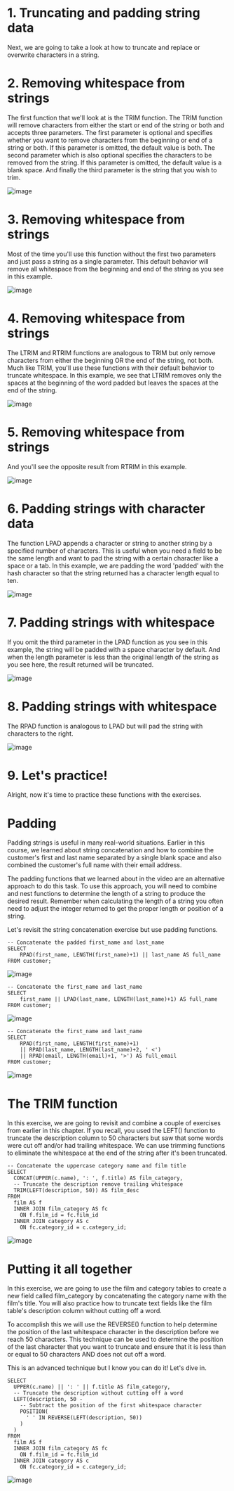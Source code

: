 # 1. Truncating and padding string data

Next, we are going to take a look at how to truncate and replace or overwrite characters in a string.

# 2. Removing whitespace from strings

The first function that we'll look at is the TRIM function. The TRIM function will remove characters from either the start or end of the string or both and accepts three parameters. The first parameter is optional and specifies whether you want to remove characters from the beginning or end of a string or both. If this parameter is omitted, the default value is both. The second parameter which is also optional specifies the characters to be removed from the string. If this parameter is omitted, the default value is a blank space. And finally the third parameter is the string that you wish to trim.

![image](https://github.com/artempohribnyi/datacamp/assets/113499718/5a06ba84-2b50-4daf-bb42-9803007c1ffc)


# 3. Removing whitespace from strings

Most of the time you'll use this function without the first two parameters and just pass a string as a single parameter. This default behavior will remove all whitespace from the beginning and end of the string as you see in this example.

![image](https://github.com/artempohribnyi/datacamp/assets/113499718/4ae860df-666d-48ec-b5fe-7c575065376f)


# 4. Removing whitespace from strings

The LTRIM and RTRIM functions are analogous to TRIM but only remove characters from either the beginning OR the end of the string, not both. Much like TRIM, you'll use these functions with their default behavior to truncate whitespace. In this example, we see that LTRIM removes only the spaces at the beginning of the word padded but leaves the spaces at the end of the string.

![image](https://github.com/artempohribnyi/datacamp/assets/113499718/0211a18b-5391-4412-8e6a-e953fbda8c83)


# 5. Removing whitespace from strings

And you'll see the opposite result from RTRIM in this example.

![image](https://github.com/artempohribnyi/datacamp/assets/113499718/70152f6e-3fed-4d3b-931a-65303c5613b4)


# 6. Padding strings with character data

The function LPAD appends a character or string to another string by a specified number of characters. This is useful when you need a field to be the same length and want to pad the string with a certain character like a space or a tab. In this example, we are padding the word 'padded' with the hash character so that the string returned has a character length equal to ten.

![image](https://github.com/artempohribnyi/datacamp/assets/113499718/bef6e4e2-248a-447a-bfc2-b230692fdf2d)


# 7. Padding strings with whitespace

If you omit the third parameter in the LPAD function as you see in this example, the string will be padded with a space character by default. And when the length parameter is less than the original length of the string as you see here, the result returned will be truncated.

![image](https://github.com/artempohribnyi/datacamp/assets/113499718/f1cca322-9eaf-4256-8e97-89c89370ca34)


# 8. Padding strings with whitespace

The RPAD function is analogous to LPAD but will pad the string with characters to the right.

![image](https://github.com/artempohribnyi/datacamp/assets/113499718/ff14a24c-a9e9-486c-acce-0cd21622153a)


# 9. Let's practice!

Alright, now it's time to practice these functions with the exercises.

# Padding
Padding strings is useful in many real-world situations. Earlier in this course, we learned about string concatenation and how to combine the customer's first and last name separated by a single blank space and also combined the customer's full name with their email address.

The padding functions that we learned about in the video are an alternative approach to do this task. To use this approach, you will need to combine and nest functions to determine the length of a string to produce the desired result. Remember when calculating the length of a string you often need to adjust the integer returned to get the proper length or position of a string.

Let's revisit the string concatenation exercise but use padding functions.

```
-- Concatenate the padded first_name and last_name 
SELECT 
	RPAD(first_name, LENGTH(first_name)+1) || last_name AS full_name
FROM customer; 
```
![image](https://github.com/artempohribnyi/datacamp/assets/113499718/601ac0c5-0aa7-45d5-8028-7a28300bbef6)

```
-- Concatenate the first_name and last_name 
SELECT 
	first_name || LPAD(last_name, LENGTH(last_name)+1) AS full_name
FROM customer;
```
![image](https://github.com/artempohribnyi/datacamp/assets/113499718/28a8a55d-dbfc-4f5b-90cf-0a507a56109b)

```
-- Concatenate the first_name and last_name 
SELECT 
	RPAD(first_name, LENGTH(first_name)+1) 
    || RPAD(last_name, LENGTH(last_name)+2, ' <') 
    || RPAD(email, LENGTH(email)+1, '>') AS full_email
FROM customer;
```
![image](https://github.com/artempohribnyi/datacamp/assets/113499718/b19dd8ad-55c1-4a4d-b633-65a7156683bc)

# The TRIM function
In this exercise, we are going to revisit and combine a couple of exercises from earlier in this chapter. If you recall, you used the LEFT() function to truncate the description column to 50 characters but saw that some words were cut off and/or had trailing whitespace. We can use trimming functions to eliminate the whitespace at the end of the string after it's been truncated.

```
-- Concatenate the uppercase category name and film title
SELECT 
  CONCAT(UPPER(c.name), ': ', f.title) AS film_category, 
  -- Truncate the description remove trailing whitespace
  TRIM(LEFT(description, 50)) AS film_desc
FROM 
  film AS f 
  INNER JOIN film_category AS fc 
  	ON f.film_id = fc.film_id 
  INNER JOIN category AS c 
  	ON fc.category_id = c.category_id; 
```
![image](https://github.com/artempohribnyi/datacamp/assets/113499718/1af668b4-728b-4f8b-a9c4-3e34f42b3b24)

# Putting it all together
In this exercise, we are going to use the film and category tables to create a new field called film_category by concatenating the category name with the film's title. You will also practice how to truncate text fields like the film table's description column without cutting off a word.

To accomplish this we will use the REVERSE() function to help determine the position of the last whitespace character in the description before we reach 50 characters. This technique can be used to determine the position of the last character that you want to truncate and ensure that it is less than or equal to 50 characters AND does not cut off a word.

This is an advanced technique but I know you can do it! Let's dive in.

```
SELECT 
  UPPER(c.name) || ': ' || f.title AS film_category, 
  -- Truncate the description without cutting off a word
  LEFT(description, 50 - 
    -- Subtract the position of the first whitespace character
    POSITION(
      ' ' IN REVERSE(LEFT(description, 50))
    )
  ) 
FROM 
  film AS f 
  INNER JOIN film_category AS fc 
  	ON f.film_id = fc.film_id 
  INNER JOIN category AS c 
  	ON fc.category_id = c.category_id;
```
![image](https://github.com/artempohribnyi/datacamp/assets/113499718/3129f01f-64cf-4e38-b9df-1946e3962c81)
